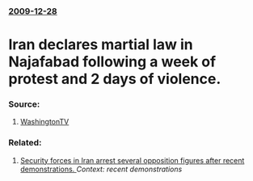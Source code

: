 ### [2009-12-28](/news/2009/12/28/index.md)

#  Iran declares martial law in Najafabad following a week of protest and 2 days of violence. 




### Source:

1. [WashingtonTV](http://televisionwashington.com/floater_article1.aspx?lang=en&t=1&id=16788)

### Related:

1. [ Security forces in Iran arrest several opposition figures after recent demonstrations. ](/news/2009/12/28/security-forces-in-iran-arrest-several-opposition-figures-after-recent-demonstrations.md) _Context: recent demonstrations_

